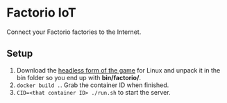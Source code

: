# Factorio IoT

Connect your Factorio factories to the Internet.

## Setup

1. Download the [headless form of the game](https://www.factorio.com/download-headless) for Linux and unpack it in the bin folder so you end up with **bin/factorio/<game-stuff>**.
2. `docker build .`. Grab the container ID when finished.
3. `CID=<that container ID> ./run.sh` to start the server.

